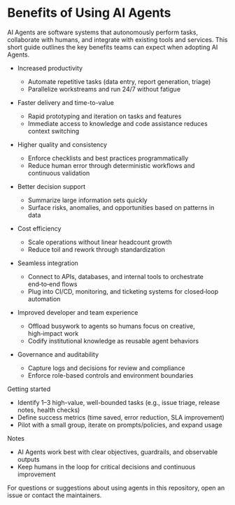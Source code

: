 # Benefits of Using AI Agents

AI Agents are software systems that autonomously perform tasks, collaborate with humans, and integrate with existing tools and services. This short guide outlines the key benefits teams can expect when adopting AI Agents.

- Increased productivity
  - Automate repetitive tasks (data entry, report generation, triage)
  - Parallelize workstreams and run 24/7 without fatigue

- Faster delivery and time-to-value
  - Rapid prototyping and iteration on tasks and features
  - Immediate access to knowledge and code assistance reduces context switching

- Higher quality and consistency
  - Enforce checklists and best practices programmatically
  - Reduce human error through deterministic workflows and continuous validation

- Better decision support
  - Summarize large information sets quickly
  - Surface risks, anomalies, and opportunities based on patterns in data

- Cost efficiency
  - Scale operations without linear headcount growth
  - Reduce toil and rework through standardization

- Seamless integration
  - Connect to APIs, databases, and internal tools to orchestrate end‑to‑end flows
  - Plug into CI/CD, monitoring, and ticketing systems for closed‑loop automation

- Improved developer and team experience
  - Offload busywork to agents so humans focus on creative, high‑impact work
  - Codify institutional knowledge as reusable agent behaviors

- Governance and auditability
  - Capture logs and decisions for review and compliance
  - Enforce role-based controls and environment boundaries

Getting started
- Identify 1–3 high-value, well-bounded tasks (e.g., issue triage, release notes, health checks)
- Define success metrics (time saved, error reduction, SLA improvement)
- Pilot with a small group, iterate on prompts/policies, and expand usage

Notes
- AI Agents work best with clear objectives, guardrails, and observable outputs
- Keep humans in the loop for critical decisions and continuous improvement

For questions or suggestions about using agents in this repository, open an issue or contact the maintainers.